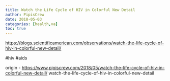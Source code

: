 ```yaml
---
title: Watch the Life Cycle of HIV in Colorful New Detail
author: PipisCrew
date: 2018-05-03
categories: [health,va]
toc: true
---
```


https://blogs.scientificamerican.com/observations/watch-the-life-cycle-of-hiv-in-colorful-new-detail/

#hiv #aids

origin - https://www.pipiscrew.com/2018/05/watch-the-life-cycle-of-hiv-in-colorful-new-detail/ watch-the-life-cycle-of-hiv-in-colorful-new-detail